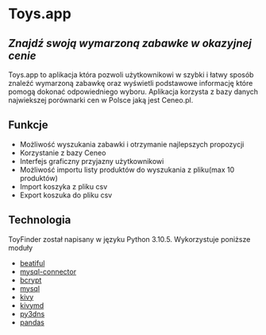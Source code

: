 # Toys.app
## _Znajdź swoją wymarzoną zabawke w okazyjnej cenie_


Toys.app to aplikacja która pozwoli użytkownikowi w szybki i łatwy sposób znaleźć wymarzoną
zabawkę oraz wyświetli podstawowe informację które pomogą dokonać odpowiedniego wyboru.
Aplikacja korzysta z bazy danych najwiekszej porównarki cen w Polsce jaką jest Ceneo.pl.

## Funkcje

- Możliwość wyszukania zabawki i otrzymanie najlepszych propozycji 
- Korzystanie z bazy Ceneo
- Interfejs graficzny przyjazny użytkownikowi
- Możliwość importu listy produktów do wyszukania z pliku(max 10 produktów)
- Import koszyka z pliku csv
- Export koszuka do pliku csv


## Technologia
[beatiful]: <https://www.crummy.com/software/BeautifulSoup/bs4/doc/>
[mysql-connector]: <https://dev.mysql.com/doc/connector-python/en/>
[bcrypt]: <https://pypi.org/project/bcrypt/>
[mysql]: <https://dev.mysql.com/doc/connector-python/en/connector-python-example-connecting.html>
[kivy]: <https://kivy.org/>
[kivymd]: <https://kivymd.readthedocs.io/en/1.1.1/>
[py3dns]: <https://launchpad.net/py3dns>
[pandas]: https://pandas.pydata.org/

ToyFinder został napisany w języku Python 3.10.5. 
Wykorzystuje poniższe moduły

- [beatiful]
- [mysql-connector]
- [bcrypt]
- [mysql]
- [kivy]
- [kivymd]
- [py3dns]
- [pandas]


